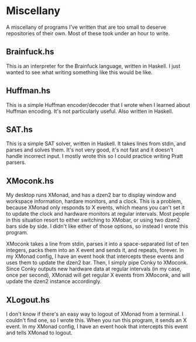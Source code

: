 Miscellany
==========

A miscellany of programs I've written that are too small to deserve repositories
of their own. Most of these took under an hour to write.

Brainfuck.hs
------------

This is an interpreter for the Brainfuck language, written in Haskell. I just
wanted to see what writing something like this would be like.

Huffman.hs
----------

This is a simple Huffman encoder/decoder that I wrote when I learned about
Huffman encoding. It's not particularly useful. Also written in Haskell.

SAT.hs
------

This is a simple SAT solver, written in Haskell. It takes lines from stdin, and
parses and solves them. It's not very good, it's not fast and it doesn't handle
incorrect input. I mostly wrote this so I could practice writing Pratt parsers.

XMoconk.hs
----------

My desktop runs XMonad, and has a dzen2 bar to display window and workspace
information, hardare monitors, and a clock. This is a problem, because XMonad
only responds to X events, which means you can't set it to update the clock and
hardware monitors at regular intervals. Most people in this situation resort to
either switching to XMobar, or using two dzen2 bars side by side. I didn't like
either of those options, so instead I wrote this program.

XMoconk takes a line from stdin, parses it into a space-separated list of ten
integers, packs them into an X event and sends it, and repeats, forever. In my
XMonad config, I have an event hook that intercepts these events and uses them
to update the dzen2 bar. Then, I simply pipe Conky to XMoconk. Since Conky
outputs new hardware data at regular intervals (in my case, once per second),
XMonad will get regular X events from XMoconk, and will update the dzen2
instance accordingly.

XLogout.hs
----------

I don't know if there's an easy way to logout of XMonad from a terminal. I
couldn't find one, so I wrote this. When you run this program, it sends an X
event. In my XMonad config, I have an event hook that intercepts this event and
tells XMonad to logout.
